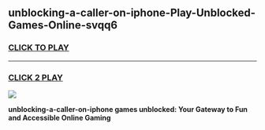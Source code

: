 
## unblocking-a-caller-on-iphone-Play-Unblocked-Games-Online-svqq6
<h3>
<a href="https://premium76.site?title=unblocking-a-caller-on-iphone&ref=25A">CLICK TO PLAY</a></h3>
<hr>

<h3>
<a href="https://premium76.site?title=unblocking-a-caller-on-iphone&ref=25A">CLICK 2 PLAY</a>
  
</h3>

<a href="https://premium76.site?title=unblocking-a-caller-on-iphone&ref=25A"><img src="https://clearcache.store/games.png"></a>


**unblocking-a-caller-on-iphone games unblocked: Your Gateway to Fun and Accessible Online Gaming**
